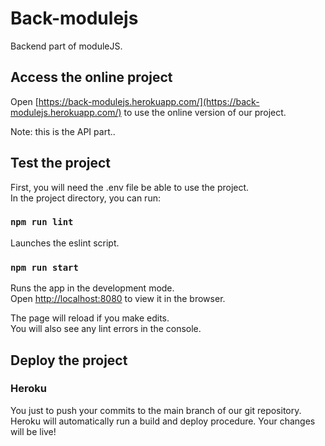 # Back-modulejs

Backend part of moduleJS.

## Access the online project

Open [https://back-modulejs.herokuapp.com/](https://back-modulejs.herokuapp.com/) to use the online version of our project.

Note: this is the API part..

## Test the project

First, you will need the .env file be able to use the project.\
In the project directory, you can run:

### `npm run lint`

Launches the eslint script.

### `npm run start`

Runs the app in the development mode.\
Open [http://localhost:8080](http://localhost:8080) to view it in the browser.

The page will reload if you make edits.\
You will also see any lint errors in the console.

## Deploy the project

### Heroku

You just to push your commits to the main branch of our git repository.
Heroku will automatically run a build and deploy procedure.
Your changes will be live!